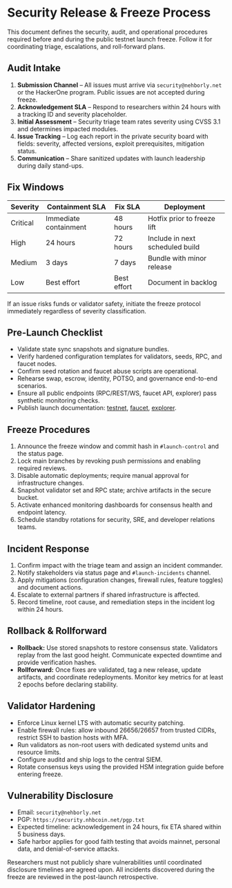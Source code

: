 # Security Release & Freeze Process

This document defines the security, audit, and operational procedures required before and during the public testnet launch freeze. Follow it for coordinating triage, escalations, and roll-forward plans.

## Audit Intake

1. **Submission Channel** – All issues must arrive via `security@nehborly.net` or the HackerOne program. Public issues are not accepted during freeze.
2. **Acknowledgement SLA** – Respond to researchers within 24 hours with a tracking ID and severity placeholder.
3. **Initial Assessment** – Security triage team rates severity using CVSS 3.1 and determines impacted modules.
4. **Issue Tracking** – Log each report in the private security board with fields: severity, affected versions, exploit prerequisites, mitigation status.
5. **Communication** – Share sanitized updates with launch leadership during daily stand-ups.

## Fix Windows

| Severity | Containment SLA | Fix SLA | Deployment |
| --- | --- | --- | --- |
| Critical | Immediate containment | 48 hours | Hotfix prior to freeze lift |
| High | 24 hours | 72 hours | Include in next scheduled build |
| Medium | 3 days | 7 days | Bundle with minor release |
| Low | Best effort | Best effort | Document in backlog |

If an issue risks funds or validator safety, initiate the freeze protocol immediately regardless of severity classification.

## Pre-Launch Checklist

* Validate state sync snapshots and signature bundles.
* Verify hardened configuration templates for validators, seeds, RPC, and faucet nodes.
* Confirm seed rotation and faucet abuse scripts are operational.
* Rehearse swap, escrow, identity, POTSO, and governance end-to-end scenarios.
* Ensure all public endpoints (RPC/REST/WS, faucet API, explorer) pass synthetic monitoring checks.
* Publish launch documentation: [testnet](../launch/testnet.md), [faucet](../launch/faucet.md), [explorer](../launch/explorer.md).

## Freeze Procedures

1. Announce the freeze window and commit hash in `#launch-control` and the status page.
2. Lock main branches by revoking push permissions and enabling required reviews.
3. Disable automatic deployments; require manual approval for infrastructure changes.
4. Snapshot validator set and RPC state; archive artifacts in the secure bucket.
5. Activate enhanced monitoring dashboards for consensus health and endpoint latency.
6. Schedule standby rotations for security, SRE, and developer relations teams.

## Incident Response

1. Confirm impact with the triage team and assign an incident commander.
2. Notify stakeholders via status page and `#launch-incidents` channel.
3. Apply mitigations (configuration changes, firewall rules, feature toggles) and document actions.
4. Escalate to external partners if shared infrastructure is affected.
5. Record timeline, root cause, and remediation steps in the incident log within 24 hours.

## Rollback & Rollforward

* **Rollback:** Use stored snapshots to restore consensus state. Validators replay from the last good height. Communicate expected downtime and provide verification hashes.
* **Rollforward:** Once fixes are validated, tag a new release, update artifacts, and coordinate redeployments. Monitor key metrics for at least 2 epochs before declaring stability.

## Validator Hardening

* Enforce Linux kernel LTS with automatic security patching.
* Enable firewall rules: allow inbound 26656/26657 from trusted CIDRs, restrict SSH to bastion hosts with MFA.
* Run validators as non-root users with dedicated systemd units and resource limits.
* Configure auditd and ship logs to the central SIEM.
* Rotate consensus keys using the provided HSM integration guide before entering freeze.

## Vulnerability Disclosure

* Email: `security@nehborly.net`
* PGP: `https://security.nhbcoin.net/pgp.txt`
* Expected timeline: acknowledgement in 24 hours, fix ETA shared within 5 business days.
* Safe harbor applies for good faith testing that avoids mainnet, personal data, and denial-of-service attacks.

Researchers must not publicly share vulnerabilities until coordinated disclosure timelines are agreed upon. All incidents discovered during the freeze are reviewed in the post-launch retrospective.
